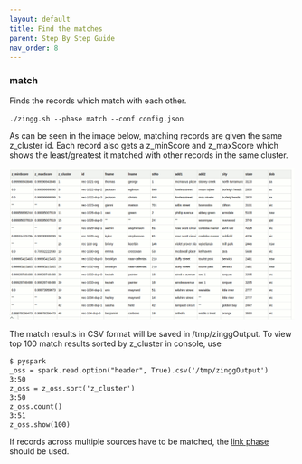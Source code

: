 ```yaml
---
layout: default
title: Find the matches
parent: Step By Step Guide
nav_order: 8
---
```


### match
Finds the records which match with each other. 

`./zingg.sh --phase match --conf config.json`

As can be seen in the image below, matching records are given the same z_cluster id. Each record also gets a z_minScore and z_maxScore which shows the least/greatest it matched with other records in the same cluster. 

![Match results](/assets/match.gif)

The match results in CSV format will be saved in /tmp/zinggOutput.
To view top 100 match results sorted by z_cluster in console, use
```
$ pyspark
_oss = spark.read.option("header", True).csv('/tmp/zinggOutput')
3:50
z_oss = z_oss.sort('z_cluster')
3:50
z_oss.count()
3:51
z_oss.show(100)
```

If records across multiple sources have to be matched, the [link phase](./link.md) should be used.
